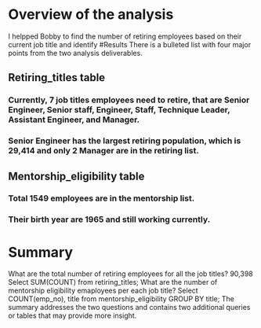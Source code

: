 # Overview of the analysis
I helpped Bobby to find the number of retiring employees based on their current job title and identify 
#Results
There is a bulleted list with four major points from the two analysis deliverables.
## Retiring_titles table
### Currently, 7 job titles employees need to retire, that are Senior Engineer, Senior staff, Engineer, Staff, Technique Leader, Assistant Engineer, and Manager.
### Senior Engineer has the largest retiring population, which is 29,414 and only 2 Manager are in the retiring list.
## Mentorship_eligibility table
### Total 1549 employees are in the mentorship list. 
### Their birth year are 1965 and still working currently. 
# Summary
What are the total number of retiring employees for all the job titles? 90,398
Select SUM(COUNT) from retiring_titles;
What are the number of mentorship eligibility emaployees per each job title?
Select COUNT(emp_no), title 
from mentorship_eligibility
GROUP BY title;
The summary addresses the two questions and contains two additional queries or tables that may provide more insight.
